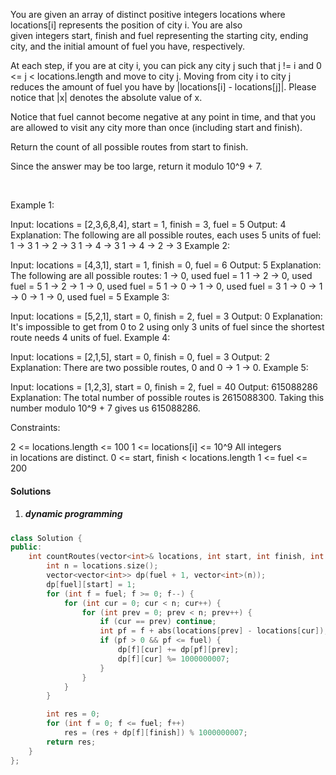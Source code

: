 You are given an array of distinct positive integers locations where locations[i] represents the position of city i. You are also given integers start, finish and fuel representing the starting city, ending city, and the initial amount of fuel you have, respectively.

At each step, if you are at city i, you can pick any city j such that j != i and 0 <= j < locations.length and move to city j. Moving from city i to city j reduces the amount of fuel you have by |locations[i] - locations[j]|. Please notice that |x| denotes the absolute value of x.

Notice that fuel cannot become negative at any point in time, and that you are allowed to visit any city more than once (including start and finish).

Return the count of all possible routes from start to finish.

Since the answer may be too large, return it modulo 10^9 + 7.

 

Example 1:

Input: locations = [2,3,6,8,4], start = 1, finish = 3, fuel = 5
Output: 4
Explanation: The following are all possible routes, each uses 5 units of fuel:
1 -> 3
1 -> 2 -> 3
1 -> 4 -> 3
1 -> 4 -> 2 -> 3
Example 2:

Input: locations = [4,3,1], start = 1, finish = 0, fuel = 6
Output: 5
Explanation: The following are all possible routes:
1 -> 0, used fuel = 1
1 -> 2 -> 0, used fuel = 5
1 -> 2 -> 1 -> 0, used fuel = 5
1 -> 0 -> 1 -> 0, used fuel = 3
1 -> 0 -> 1 -> 0 -> 1 -> 0, used fuel = 5
Example 3:

Input: locations = [5,2,1], start = 0, finish = 2, fuel = 3
Output: 0
Explanation: It's impossible to get from 0 to 2 using only 3 units of fuel since the shortest route needs 4 units of fuel.
Example 4:

Input: locations = [2,1,5], start = 0, finish = 0, fuel = 3
Output: 2
Explanation: There are two possible routes, 0 and 0 -> 1 -> 0.
Example 5:

Input: locations = [1,2,3], start = 0, finish = 2, fuel = 40
Output: 615088286
Explanation: The total number of possible routes is 2615088300. Taking this number modulo 10^9 + 7 gives us 615088286.
 

Constraints:

2 <= locations.length <= 100
1 <= locations[i] <= 10^9
All integers in locations are distinct.
0 <= start, finish < locations.length
1 <= fuel <= 200


#### Solutions

1. ##### dynamic programming

```cpp
class Solution {
public:
    int countRoutes(vector<int>& locations, int start, int finish, int fuel) {
        int n = locations.size();
        vector<vector<int>> dp(fuel + 1, vector<int>(n));
        dp[fuel][start] = 1;
        for (int f = fuel; f >= 0; f--) {
            for (int cur = 0; cur < n; cur++) {
                for (int prev = 0; prev < n; prev++) {
                    if (cur == prev) continue;
                    int pf = f + abs(locations[prev] - locations[cur]);
                    if (pf > 0 && pf <= fuel) {
                        dp[f][cur] += dp[pf][prev];
                        dp[f][cur] %= 1000000007;
                    }
                }
            }
        }

        int res = 0;
        for (int f = 0; f <= fuel; f++)
            res = (res + dp[f][finish]) % 1000000007;
        return res;
    }
};
```